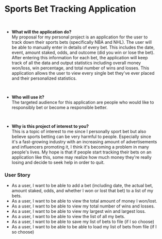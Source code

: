
# Sports Bet Tracking Application

<br>

- **What will the application do?**
<br> My proposal for my personal project is an application for the user to track down their sports bets 
(specifically NBA and NHL).
The user will be able to manually enter in details of every bet. This includes the date, event, amount
staked, odds, and outcome (did you win or lose the bet). After entering this information for each bet, the application
will keep track of all the data and output statistics including overall money won/loss, win percentage, and total 
number of wins and losses. This application allows the user to view every single bet they've ever placed and their 
personalized statistics.

  <br>
- **Who will use it?** <br>
The targeted audience for this application are people who would like to responsibly bet or become a responsible better. 

  <br>
- **Why is this project of interest to you?** <br>
This is a topic of interest to me since I personally sport bet but also believe sports betting can be very harmful to
people. Especially since it's a fast-growing industry with an increasing amount of advertisements and influencers 
promoting it, I think it's becoming a problem in many people's lives. My hope is that if people
start tracking their bets on an application like this, some may realize how much money they're really losing and 
decide to seek help in order to quit.


### User Story

- As a user, I want to be able to add a bet 
(including date, the actual bet, amount staked, odds, and whether I won or lost that bet) to a list of my bets.
- As a user, I want to be able to view the total amount of money I won/lost.
- As a user, I want to be able to view my total number of wins and losses.
- As a user, I want to be able to view my largest win and largest loss.
- As a user, I want to be able to view the list of all my bets.
- As a user, I want to be able to save my list of bets to file (if I so choose)
- As a user, I want to be able to be able to load my list of bets from file (if I so choose)